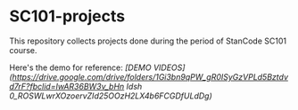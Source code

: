 # SC101-projects
This repository collects projects done during the period of StanCode SC101 course.

Here's the demo for reference: 
*[DEMO VIDEOS](https://drive.google.com/drive/folders/1Gi3bn9qPW_gR0ISyGzVPLd5Bztdvd7rF?fbclid=IwAR36BW3v_bHn Idsh 0_ROSWLwrXOzoervZId25OOzH2LX4b6FCGDfULdDg)*
